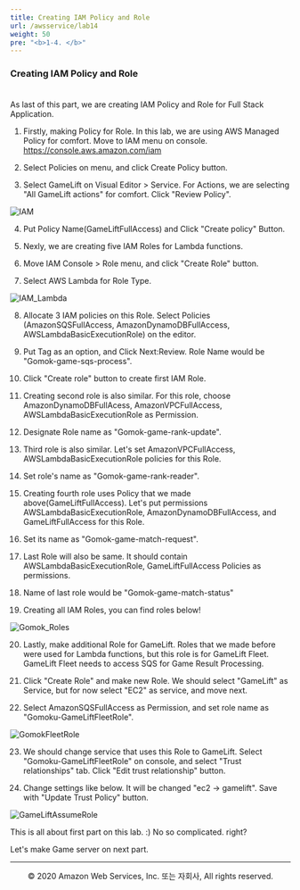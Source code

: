 ```yaml
---
title: Creating IAM Policy and Role
url: /awsservice/lab14
weight: 50
pre: "<b>1-4. </b>"
---
```


### Creating IAM Policy and Role <br/><br/>

As last of this part, we are creating IAM Policy and Role for Full Stack Application.

1. Firstly, making Policy for Role. In this lab, we are using AWS Managed Policy for comfort. Move to IAM menu on console. https://console.aws.amazon.com/iam

2. Select Policies on menu, and click Create Policy button.

3. Select GameLift on Visual Editor > Service. For Actions, we are selecting "All GameLift actions" for comfort. Click "Review Policy".

![IAM](../../images/awsservice/lab14/IAM_GameLift[en].png)

4. Put Policy Name(GameLiftFullAccess) and Click "Create policy" Button.

5. Nexly, we are creating five IAM Roles for Lambda functions.

6. Move IAM Console > Role menu, and click "Create Role" button.

7. Select AWS Lambda for Role Type.

![IAM_Lambda](../../images/awsservice/lab14/IAM_Lambda[en].png)

8. Allocate 3 IAM policies on this Role. Select Policies (AmazonSQSFullAccess, AmazonDynamoDBFullAccess, AWSLambdaBasicExecutionRole) on the editor.

9. Put Tag as an option, and Click Next:Review. Role Name would be "Gomok-game-sqs-process".

10. Click "Create role" button to create first IAM Role.

11. Creating second role is also similar. For this role, choose AmazonDynamoDBFullAcess, AmazonVPCFullAccess, AWSLambdaBasicExecutionRole as Permission.

12. Designate Role name as "Gomok-game-rank-update".

13. Third role is also similar. Let's set AmazonVPCFullAccess, AWSLambdaBasicExecutionRole policies for this Role.

14. Set role's name as "Gomok-game-rank-reader".

15. Creating fourth role uses Policy that we made above(GameLiftFullAccess). Let's put permissions AWSLambdaBasicExecutionRole, AmazonDynamoDBFullAccess, and GameLiftFullAccess for this Role.

16. Set its name as "Gomok-game-match-request".

17. Last Role will also be same. It should contain AWSLambdaBasicExecutionRole, GameLiftFullAccess Policies as permissions.

18. Name of last role would be "Gomok-game-match-status"

19. Creating all IAM Roles, you can find roles below!

![Gomok_Roles](../../images/awsservice/lab14/Gomok_roles.png)

20. Lastly, make additional Role for GameLift. Roles that we made before were used for Lambda functions, but this role is for GameLift Fleet. GameLift Fleet needs to access SQS for Game Result Processing.

21. Click "Create Role" and make new Role. We should select "GameLift" as Service, but for now select "EC2" as service, and move next.

22. Select AmazonSQSFullAccess as Permission, and set role name as "Gomoku-GameLiftFleetRole".

![GomokFleetRole](../../images/awsservice/lab14/GomokFleetRole[en].png)

23. We should change service that uses this Role to GameLift. Select "Gomoku-GameLiftFleetRole" on console, and select "Trust relationships" tab. Click "Edit trust relationship" button.

24. Change settings like below. It will be changed "ec2 -> gamelift". Save with "Update Trust Policy" button.

![GameLiftAssumeRole](../../images/awsservice/lab14/GameLiftAssumeRole.png)

This is all about first part on this lab. :)
No so complicated. right?

Let's make Game server on next part.

---
<p align="center">
© 2020 Amazon Web Services, Inc. 또는 자회사, All rights reserved.
</p>
